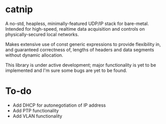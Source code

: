 # catnip

A no-std, heapless, minimally-featured UDP/IP stack for bare-metal.
Intended for high-speed, realtime data acquisition and controls on 
physically-secured local networks.

Makes extensive use of const generic expressions to provide flexibility in, 
and guaranteed correctness of, lengths of headers and data segments without
dynamic allocation.

This library is under active development; major functionality is yet to 
be implemented and I'm sure some bugs are yet to be found.

# To-do

* Add DHCP for autonegotiation of IP address
* Add PTP functionality
* Add VLAN functionality
